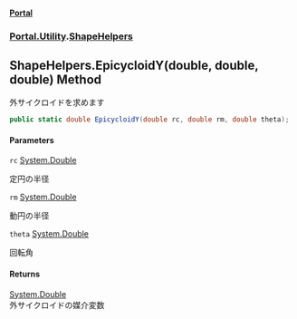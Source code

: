 #### [Portal](index.md 'index')
### [Portal.Utility](Portal.Utility.md 'Portal.Utility').[ShapeHelpers](ShapeHelpers.md 'Portal.Utility.ShapeHelpers')

## ShapeHelpers.EpicycloidY(double, double, double) Method

外サイクロイドを求めます

```csharp
public static double EpicycloidY(double rc, double rm, double theta);
```
#### Parameters

<a name='Portal.Utility.ShapeHelpers.EpicycloidY(double,double,double).rc'></a>

`rc` [System.Double](https://docs.microsoft.com/en-us/dotnet/api/System.Double 'System.Double')

定円の半径

<a name='Portal.Utility.ShapeHelpers.EpicycloidY(double,double,double).rm'></a>

`rm` [System.Double](https://docs.microsoft.com/en-us/dotnet/api/System.Double 'System.Double')

動円の半径

<a name='Portal.Utility.ShapeHelpers.EpicycloidY(double,double,double).theta'></a>

`theta` [System.Double](https://docs.microsoft.com/en-us/dotnet/api/System.Double 'System.Double')

回転角

#### Returns
[System.Double](https://docs.microsoft.com/en-us/dotnet/api/System.Double 'System.Double')  
外サイクロイドの媒介変数
